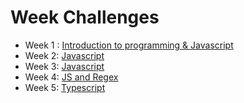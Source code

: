 

# Week Challenges  

- Week 1 : [Introduction to programming & Javascript](weeks/week1)
- Week 2: [Javascript](weeks/week2)
- Week 3: [Javascript](weeks/week3)
- Week 4: [JS and Regex](weeks/week4)
- Week 5: [Typescript](weeks/week5)


